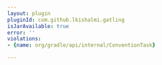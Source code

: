 ```yaml
---
layout: plugin
pluginId: com.github.lkishalmi.gatling
isJarAvailable: true
error: ''
violations:
- {name: org/gradle/api/internal/ConventionTask}

---
```

